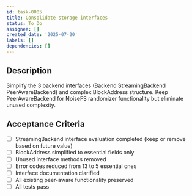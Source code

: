 ```yaml
---
id: task-0005
title: Consolidate storage interfaces
status: To Do
assignee: []
created_date: '2025-07-20'
labels: []
dependencies: []
---
```


## Description

Simplify the 3 backend interfaces (Backend StreamingBackend PeerAwareBackend) and complex BlockAddress structure. Keep PeerAwareBackend for NoiseFS randomizer functionality but eliminate unused complexity.

## Acceptance Criteria

- [ ] StreamingBackend interface evaluation completed (keep or remove based on future value)
- [ ] BlockAddress simplified to essential fields only
- [ ] Unused interface methods removed
- [ ] Error codes reduced from 13 to 5 essential ones
- [ ] Interface documentation clarified
- [ ] All existing peer-aware functionality preserved
- [ ] All tests pass
